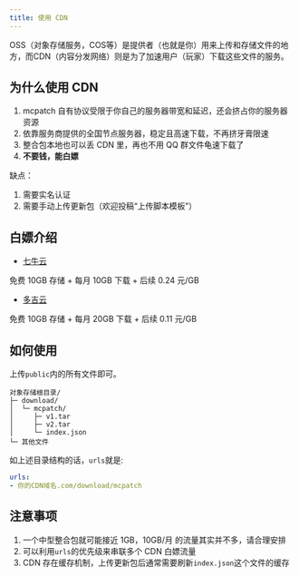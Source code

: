 ```yaml
---
title: 使用 CDN
---
```


OSS（对象存储服务，COS等）是提供者（也就是你）用来上传和存储文件的地方，而CDN（内容分发网络）则是为了加速用户（玩家）下载这些文件的服务。

## 为什么使用 CDN

1. mcpatch 自有协议受限于你自己的服务器带宽和延迟，还会挤占你的服务器资源
2. 依靠服务商提供的全国节点服务器，稳定且高速下载，不再挤牙膏限速
3. 整合包本地也可以丢 CDN 里，再也不用 QQ 群文件龟速下载了
3. **不要钱，能白嫖**

缺点：
1. 需要实名认证
2. 需要手动上传更新包（欢迎投稿“上传脚本模板”）

## 白嫖介绍

- [七牛云](https://s.qiniu.com/MNf6fe)

免费 10GB 存储 + 每月 10GB 下载 + 后续 0.24 元/GB

- [多吉云](https://www.dogecloud.com/product/oss)

免费 10GB 存储 + 每月 20GB 下载 + 后续 0.11 元/GB

## 如何使用

上传`public`内的所有文件即可。

```
对象存储根目录/
├─ download/
│  └─ mcpatch/
│     ├─ v1.tar
│     ├─ v2.tar
│     └─ index.json
└─ 其他文件
```
如上述目录结构的话，`urls`就是:
```yaml
urls:
- 你的CDN域名.com/download/mcpatch
```

## 注意事项

1. 一个中型整合包就可能接近 1GB，10GB/月 的流量其实并不多，请合理安排
1. 可以利用`urls`的优先级来串联多个 CDN 白嫖流量
2. CDN 存在缓存机制，上传更新包后通常需要刷新`index.json`这个文件的缓存